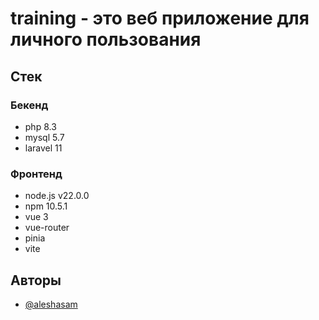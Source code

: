 # training - это веб приложение для личного пользования

## Стек
### Бекенд
- php 8.3
- mysql 5.7
- laravel 11

### Фронтенд
- node.js v22.0.0
- npm 10.5.1
- vue 3
- vue-router
- pinia
- vite

## Авторы

- [@aleshasam](https://github.com/aleshasam)

